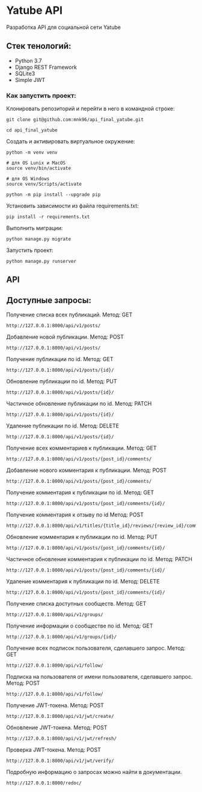# Yatube API
Разработка API для социальной сети Yatube
## Стек тенологий:
- Python 3.7
- Django REST Framework
- SQLite3
- Simple JWT
### Как запустить проект:

Клонировать репозиторий и перейти в него в командной строке:

```
git clone git@github.com:mnk96/api_final_yatube.git
```

```
cd api_final_yatube
```

Cоздать и активировать виртуальное окружение:

```
python -m venv venv
```
```
# для OS Lunix и MacOS
source venv/bin/activate

# для OS Windows
source venv/Scripts/activate
```

```
python -m pip install --upgrade pip
```

Установить зависимости из файла requirements.txt:

```
pip install -r requirements.txt
```

Выполнить миграции:

```
python manage.py migrate
```

Запустить проект:

```
python manage.py runserver
```
## API
## Доступные запросы:

Получение списка всех публикаций.
Метод: GET
```
http://127.0.0.1:8000/api/v1/posts/
```
Добавление новой публикации.
Метод: POST
```
http://127.0.0.1:8000/api/v1/posts/
```
Получение публикации по id.
Метод: GET
```
http://127.0.0.1:8000/api/v1/posts/{id}/
```
Обновление публикации по id.
Метод: PUT
```
http://127.0.0.1:8000/api/v1/posts/{id}/
```
Частичное обновление публикации по id.
Метод: PATCH
```
http://127.0.0.1:8000/api/v1/posts/{id}/
```
Удаление публикации по id. 
Метод: DELETE
```
http://127.0.0.1:8000/api/v1/posts/{id}/
```
Получение всех комментариев к публикации.
Метод: GET
```
http://127.0.0.1:8000/api/v1/posts/{post_id}/comments/
```
Добавление нового комментария к публикации. 
Метод: POST
```
http://127.0.0.1:8000/api/v1/posts/{post_id}/comments/
```
Получение комментария к публикации по id.
Метод: GET
```
http://127.0.0.1:8000/api/v1/posts/{post_id}/comments/{id}/
```
Получение комментария к отзыву по id
Метод: POST
```
http://127.0.0.1:8000/api/v1/titles/{title_id}/reviews/{review_id}/comments/{comment_id}/
```
Обновление комментария к публикации по id.
Метод: PUT
```
http://127.0.0.1:8000/api/v1/posts/{post_id}/comments/{id}/
```
Частичное обновление комментария к публикации по id.
Метод: PATCH
```
http://127.0.0.1:8000/api/v1/posts/{post_id}/comments/{id}/
```
Удаление комментария к публикации по id.
Метод: DELETE
```
http://127.0.0.1:8000/api/v1/posts/{post_id}/comments/{id}/
```
Получение списка доступных сообществ.
Метод: GET
```
http://127.0.0.1:8000/api/v1/groups/
```
Получение информации о сообществе по id.
Метод: GET
```
http://127.0.0.1:8000/api/v1/groups/{id}/
```
Получение всех подписок пользователя, сделавшего запрос.
Метод: GET
```
http://127.0.0.1:8000/api/v1/follow/
```
Подписка на пользователя от имени пользователя, сделавшего запрос.
Метод: POST
```
http://127.0.0.1:8000/api/v1/follow/
```
Получение JWT-токена.
Метод: POST
```
http://127.0.0.1:8000/api/v1/jwt/create/
```
Обновление JWT-токена.
Метод: POST
```
http://127.0.0.1:8000/api/v1/jwt/refresh/
```
Проверка JWT-токена.
Метод: POST
```
http://127.0.0.1:8000/api/v1/jwt/verify/
```
Подробную информацию о запросах можно найти в документации.
```
http://127.0.0.1:8000/redoc/
```
